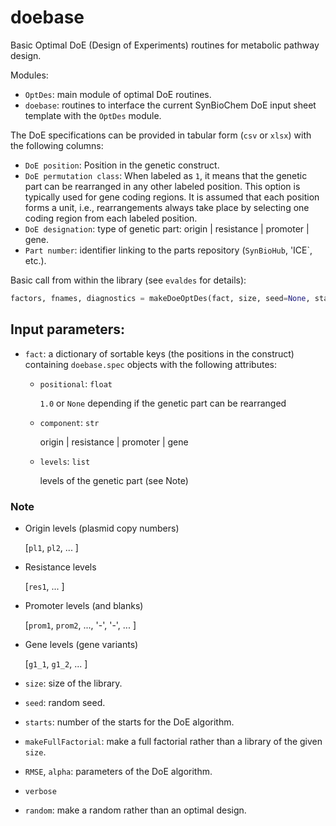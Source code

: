 # doebase

Basic Optimal DoE (Design of Experiments) routines for metabolic pathway design.

Modules:

* `OptDes`: main module of optimal DoE routines.
* `doebase`: routines to interface the current SynBioChem DoE input sheet template with the `OptDes` module.

The DoE specifications can be provided in tabular form (`csv` or `xlsx`) with the following columns:

 * `DoE position`: Position in the genetic construct.
 * `DoE permutation class`: When labeled as `1`, it means that the genetic part can be rearranged in any other labeled position. This option is typically used for gene coding regions. It is assumed that each position forms a unit, i.e., rearrangements always take place by selecting one coding region from each labeled position.
 * `DoE designation`: type of genetic part: origin | resistance | promoter | gene.
 * `Part number`: identifier linking to the parts repository (`SynBioHub`, 'ICE`, etc.).




Basic call from within the library (see `evaldes` for details):

```python
factors, fnames, diagnostics = makeDoeOptDes(fact, size, seed=None, starts=1040, makeFullFactorial=False, RMSE=1, alpha=0.05, verbose=False, random=False)
```

## Input parameters:

* `fact`: a dictionary of sortable keys (the positions in the construct) containing `doebase.spec` objects with the following attributes:

  *  `positional`: `float`

      `1.0` or `None` depending if the genetic part can be rearranged

  *  `component`: `str`

      origin | resistance | promoter | gene

  *  `levels`: `list`

      levels of the genetic part (see Note)

### Note

  *  Origin levels (plasmid copy numbers)                   

        [`pl1`, `pl2`, ... ]

  *  Resistance levels

        [`res1`, ... ]

  *  Promoter levels (and blanks)

        [`prom1`, `prom2`, ..., '-', '-', ... ]

  *  Gene levels (gene variants)

        [`g1_1`, `g1_2`, ... ]

* `size`: size of the library.
* `seed`: random seed.
* `starts`: number of the starts for the DoE algorithm.
* `makeFullFactorial`: make a full factorial rather than a library of the given `size`.
* `RMSE`, `alpha`: parameters of the DoE algorithm.
* `verbose`
* `random`: make a random rather than an optimal design.
